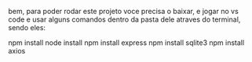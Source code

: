 bem, para poder rodar este projeto voce precisa o baixar, e jogar no vs code e usar alguns comandos dentro da pasta dele atraves do terminal, sendo eles:

npm install
node install
npm install express
npm install sqlite3
npm install axios
